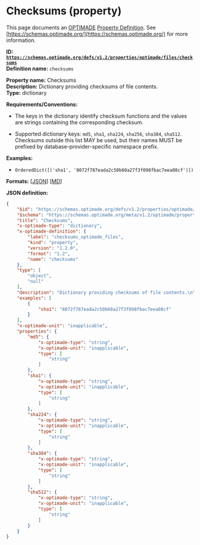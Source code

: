 # Checksums (property)

This page documents an [OPTIMADE](https://www.optimade.org/) [Property Definition](https://schemas.optimade.org/#definitions). See [https://schemas.optimade.org/](https://schemas.optimade.org/) for more information.

**ID: [`https://schemas.optimade.org/defs/v1.2/properties/optimade/files/checksums`](https://schemas.optimade.org/defs/v1.2/properties/optimade/files/checksums.md)**  
**Definition name:** `checksums`

**Property name:** Checksums  
**Description:** Dictionary providing checksums of file contents.  
**Type:** dictionary  

**Requirements/Conventions:**

- The keys in the dictionary identify checksum functions and the values are strings containing the corresponding checksum.

- Supported dictionary keys: `md5`, `sha1`, `sha224`, `sha256`, `sha384`, `sha512`.
  Checksums outside this list MAY be used, but their names MUST be prefixed by database-provider-specific namespace prefix.

**Examples:**

- `OrderedDict([('sha1', '8072f787eada2c50b60a27f3f098fbac7eea08cf')])`

**Formats:** [[JSON](checksums.json)] [[MD](checksums.md)]

**JSON definition:**

``` json
{
    "$id": "https://schemas.optimade.org/defs/v1.2/properties/optimade/files/checksums",
    "$schema": "https://schemas.optimade.org/meta/v1.2/optimade/property_definition.json",
    "title": "Checksums",
    "x-optimade-type": "dictionary",
    "x-optimade-definition": {
        "label": "checksums_optimade_files",
        "kind": "property",
        "version": "1.2.0",
        "format": "1.2",
        "name": "checksums"
    },
    "type": [
        "object",
        "null"
    ],
    "description": "Dictionary providing checksums of file contents.\n\n**Requirements/Conventions:**\n\n- The keys in the dictionary identify checksum functions and the values are strings containing the corresponding checksum.\n\n- Supported dictionary keys: `md5`, `sha1`, `sha224`, `sha256`, `sha384`, `sha512`.\n  Checksums outside this list MAY be used, but their names MUST be prefixed by database-provider-specific namespace prefix.",
    "examples": [
        {
            "sha1": "8072f787eada2c50b60a27f3f098fbac7eea08cf"
        }
    ],
    "x-optimade-unit": "inapplicable",
    "properties": {
        "md5": {
            "x-optimade-type": "string",
            "x-optimade-unit": "inapplicable",
            "type": [
                "string"
            ]
        },
        "sha1": {
            "x-optimade-type": "string",
            "x-optimade-unit": "inapplicable",
            "type": [
                "string"
            ]
        },
        "sha224": {
            "x-optimade-type": "string",
            "x-optimade-unit": "inapplicable",
            "type": [
                "string"
            ]
        },
        "sha384": {
            "x-optimade-type": "string",
            "x-optimade-unit": "inapplicable",
            "type": [
                "string"
            ]
        },
        "sha512": {
            "x-optimade-type": "string",
            "x-optimade-unit": "inapplicable",
            "type": [
                "string"
            ]
        }
    }
}
```